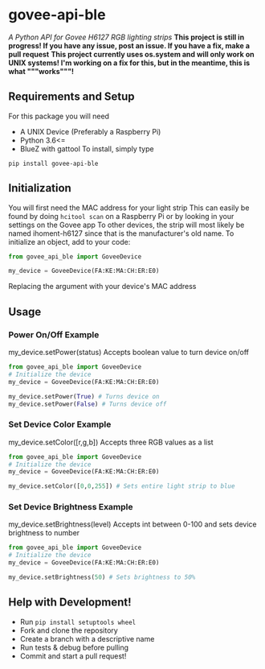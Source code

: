 # govee-api-ble
*A Python API for Govee H6127 RGB lighting strips*
**This project is still in progress! If you have any issue, post an issue. If you have a fix, make a pull request**
**This project currently uses os.system and will only work on UNIX systems! I'm working on a fix for this, but in the meantime, this is what """works"""!**

## Requirements and Setup
For this package you will need
- A UNIX Device (Preferably a Raspberry Pi)
- Python 3.6<=
- BlueZ with gattool
To install, simply type
```
pip install govee-api-ble
```
## Initialization
You will first need the MAC address for your light strip
This can easily be found by doing `hcitool scan` on a Raspberry Pi or by looking in your settings on the Govee app
To other devices, the strip will most likely be named ihoment-h6127 since that is the manufacturer's old name.
To initialize an object, add to your code:
```python
from govee_api_ble import GoveeDevice

my_device = GoveeDevice(FA:KE:MA:CH:ER:E0)
```
Replacing the argument with your device's MAC address
## Usage
### Power On/Off Example
my_device.setPower(status)
Accepts boolean value to turn device on/off
```python
from govee_api_ble import GoveeDevice
# Initialize the device
my_device = GoveeDevice(FA:KE:MA:CH:ER:E0)

my_device.setPower(True) # Turns device on
my_device.setPower(False) # Turns device off
```
### Set Device Color Example
my_device.setColor(\[r,g,b])
Accepts three RGB values as a list
```python
from govee_api_ble import GoveeDevice
# Initialize the device
my_device = GoveeDevice(FA:KE:MA:CH:ER:E0)

my_device.setColor([0,0,255]) # Sets entire light strip to blue
```
### Set Device Brightness Example
my_device.setBrightness(level)
Accepts int between 0-100 and sets device brightness to number
```python
from govee_api_ble import GoveeDevice
# Initialize the device
my_device = GoveeDevice(FA:KE:MA:CH:ER:E0)

my_device.setBrightness(50) # Sets brightness to 50%
```

## Help with Development!
* Run `pip install setuptools wheel`
* Fork and clone the repository
* Create a branch with a descriptive name
* Run tests & debug before pulling
* Commit and start a pull request!
